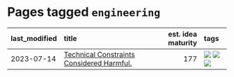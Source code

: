 # Pages tagged `engineering`

|last_modified|title|est. idea maturity|tags
|:---|:---|---:|:---|
|2023-07-14|[Technical Constraints Considered Harmful.](../constraints_considered_hazardous.md)|177|[![](https://img.shields.io/badge/tag-best_practices-fe6d78)](../tags/best_practices.md) [![](https://img.shields.io/badge/tag-engineering-4377c4)](../tags/engineering.md) [![](https://img.shields.io/badge/tag-publication-76bb24)](../tags/publication.md)|